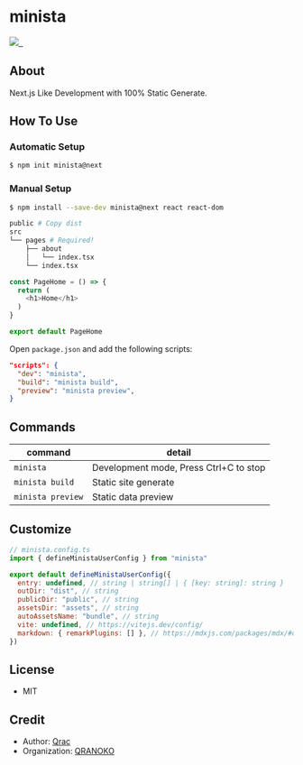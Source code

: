 # minista

<p>
  <a aria-label="Made by QRANOKO" href="https://qranoko.jp">
    <img src="https://img.shields.io/badge/MADE%20BY%20QRANOKO-212121.svg?style=for-the-badge&labelColor=212121">
  </a>
  <a aria-label="NPM version" href="https://www.npmjs.com/package/minista">
    <img alt="" src="https://img.shields.io/npm/v/minista.svg?style=for-the-badge&labelColor=212121">
  </a>
  <a aria-label="License" href="https://github.com/qrac/minista/blob/master/LICENSE">
    <img alt="" src="https://img.shields.io/npm/l/minista.svg?style=for-the-badge&labelColor=212121">
  </a>
</p>

## About

Next.js Like Development with 100% Static Generate.

## How To Use

### Automatic Setup

```bash
$ npm init minista@next
```

### Manual Setup

```bash
$ npm install --save-dev minista@next react react-dom
```

```bash
public # Copy dist
src
└── pages # Required!
    ├── about
    │   └── index.tsx
    └── index.tsx
```

<!-- prettier-ignore -->
```js
const PageHome = () => {
  return (
    <h1>Home</h1>
  )
}

export default PageHome
```

Open `package.json` and add the following scripts:

```json
"scripts": {
  "dev": "minista",
  "build": "minista build",
  "preview": "minista preview",
}
```

## Commands

| command           | detail                                 |
| ----------------- | -------------------------------------- |
| `minista`         | Development mode, Press Ctrl+C to stop |
| `minista build`   | Static site generate                   |
| `minista preview` | Static data preview                    |

## Customize

```js
// minista.config.ts
import { defineMinistaUserConfig } from "minista"

export default defineMinistaUserConfig({
  entry: undefined, // string | string[] | { [key: string]: string }
  outDir: "dist", // string
  publicDir: "public", // string
  assetsDir: "assets", // string
  autoAssetsName: "bundle", // string
  vite: undefined, // https://vitejs.dev/config/
  markdown: { remarkPlugins: [] }, // https://mdxjs.com/packages/mdx/#optionsremarkplugins
})
```

## License

- MIT

## Credit

- Author: [Qrac](https://qrac.jp)
- Organization: [QRANOKO](https://qranoko.jp)
